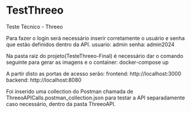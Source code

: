 # TestThreeo
Teste Técnico - Threeo

Para fazer o login será necessário inserir corretamente o usuário e senha que estão definidos dentro da API.
usuario: admin
senha: admin2024

Na pasta raiz do projeto(TesteThreeo-Final) é necessário dar o comando seguinte para gerar as imagens e o container:
docker-compose up 

A partir disto as portas de acesso serão:
frontend: http://localhost:3000
backend: http://localhost:8080

Foi inserido uma collection do Postman chamada de ThreeoAPICalls.postman_collection.json para testar a API separadamente caso necessário, dentro da pasta ThreeoAPI.
